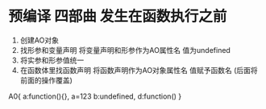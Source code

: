 # 预编译 四部曲 发生在函数执行之前
1. 创建AO对象
2. 找形参和变量声明 将变量声明和形参作为AO属性名 值为undefined
3. 将实参和形参值统一
4. 在函数体里找函数声明 将函数声明作为AO对象属性名 值赋予函数名
(后面将前面的操作覆盖)

A0{
    a:function(){}, a=123
    b:undefined,
    d:function()
}

